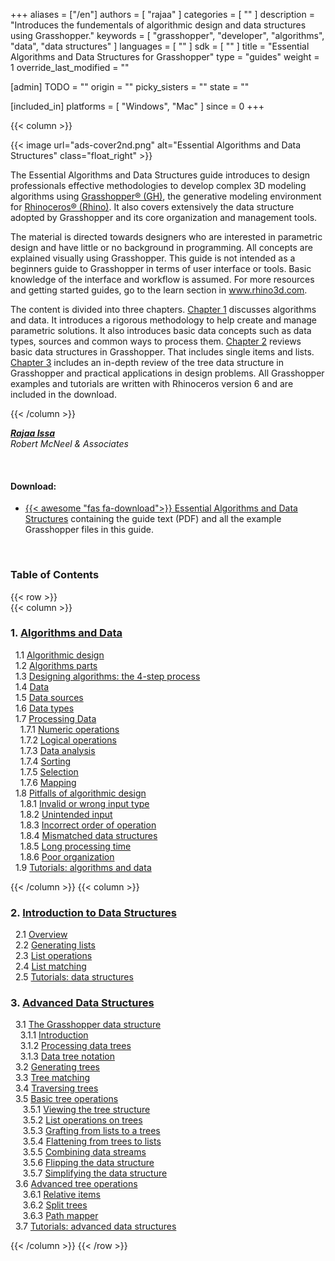 +++
aliases = ["/en"]
authors = [ "rajaa" ]
categories = [ "" ]
description = "Introduces the fundementals of algorithmic design and data structures using Grasshopper."
keywords = [ "grasshopper", "developer", "algorithms", "data", "data structures" ]
languages = [ "" ]
sdk = [ "" ]
title = "Essential Algorithms and Data Structures for Grasshopper"
type = "guides"
weight = 1
override_last_modified = ""

[admin]
TODO = ""
origin = ""
picky_sisters = ""
state = ""

[included_in]
platforms = [ "Windows", "Mac" ]
since = 0
+++

<div class="row">
<div class="col-12" markdown="1">   

</div>
{{< column >}}  

<br>

{{< image url="ads-cover2nd.png" alt="Essential Algorithms and Data Structures" class="float_right" >}}

The Essential Algorithms and Data Structures guide introduces to design professionals effective methodologies to develop complex 3D modeling algorithms using [Grasshopper® (GH)](https://www.grasshopper3d.com), the generative modeling environment for [Rhinoceros® (Rhino)](https://www.rhino3d.com). It also covers extensively the data structure adopted by Grasshopper and its core organization and management tools.

The material is directed towards designers who are interested in parametric design and have little or no background in programming. All concepts are explained visually using Grasshopper. This guide is not intended as a beginners guide to Grasshopper in terms of user interface or tools. Basic knowledge of the interface and workflow is assumed. For more resources and getting started guides, go to the learn section in www.rhino3d.com.

The content is divided into three chapters. [Chapter 1](/guides/grasshopper/gh-algorithms-and-data-structures/algorithms-data/) discusses algorithms and data. It introduces a rigorous methodology to help create and manage parametric solutions. It also introduces basic data concepts such as data types, sources and common ways to process them. [Chapter 2](/guides/grasshopper/gh-algorithms-and-data-structures/data-structures) reviews basic data structures in Grasshopper. That includes single items and lists. [Chapter 3](/guides/grasshopper/gh-algorithms-and-data-structures/advanced-data-structures) includes an in-depth review of the tree data structure in Grasshopper and practical applications in design problems. All Grasshopper examples and tutorials are written with Rhinoceros version 6 and are included in the download.

{{< /column >}}  
</div>  

<div class="row">  
<div class="col-md-12" markdown="1">  

***[Rajaa Issa](https://discourse.mcneel.com/u/rajaa/activity)***  
*Robert McNeel & Associates*

<br>

#### Download:
* [{{< awesome "fas fa-download">}} ](https://www.rhino3d.com/download/rhino/6.0/essential-algorithms) [Essential Algorithms and Data Structures](https://www.rhino3d.com/download/rhino/6.0/essential-algorithms) containing the guide text (PDF) and all the example Grasshopper files in this guide.

<br>

### Table of Contents  

</div>  
</div>  

{{< row >}}  
{{< column >}}  

### 1. [Algorithms and Data](/guides/grasshopper/gh-algorithms-and-data-structures/algorithms-data/)

   &nbsp;&nbsp;1.1 [Algorithmic design](/guides/grasshopper/gh-algorithms-and-data-structures/algorithms-data/#11-algorithmic-design)  
   &nbsp;&nbsp;1.2 [Algorithms parts](/guides/grasshopper/gh-algorithms-and-data-structures/algorithms-data/#12-algorithms-parts)  
   &nbsp;&nbsp;1.3 [Designing algorithms: the 4-step process](/guides/grasshopper/gh-algorithms-and-data-structures/algorithms-data/#13-designing-algorithms-the-4-step-process)  
   &nbsp;&nbsp;1.4 [Data](/guides/grasshopper/gh-algorithms-and-data-structures/algorithms-data/#14-data)  
   &nbsp;&nbsp;1.5 [Data sources](/guides/grasshopper/gh-algorithms-and-data-structures/algorithms-data/#15-data-sources)  
   &nbsp;&nbsp;1.6 [Data types](/guides/grasshopper/gh-algorithms-and-data-structures/algorithms-data/#16-data-types)  
   &nbsp;&nbsp;1.7 [Processing Data](/guides/grasshopper/gh-algorithms-and-data-structures/algorithms-data/#17-processing-data)  
   &nbsp;&nbsp;&nbsp;&nbsp;1.7.1 [Numeric operations](https://developer.rhino3d.com/guides/grasshopper/gh-algorithms-and-data-structures/algorithms-data/#171-numeric-operations)  
   &nbsp;&nbsp;&nbsp;&nbsp;1.7.2 [Logical operations](https://developer.rhino3d.com/guides/grasshopper/gh-algorithms-and-data-structures/algorithms-data/#172-logical-operations)  
   &nbsp;&nbsp;&nbsp;&nbsp;1.7.3 [Data analysis](https://developer.rhino3d.com/guides/grasshopper/gh-algorithms-and-data-structures/algorithms-data/#173-data-analysis)  
   &nbsp;&nbsp;&nbsp;&nbsp;1.7.4 [Sorting](https://developer.rhino3d.com/guides/grasshopper/gh-algorithms-and-data-structures/algorithms-data/#174-sorting)  
   &nbsp;&nbsp;&nbsp;&nbsp;1.7.5 [Selection](https://developer.rhino3d.com/guides/grasshopper/gh-algorithms-and-data-structures/algorithms-data/#175-selection)  
   &nbsp;&nbsp;&nbsp;&nbsp;1.7.6 [Mapping](https://developer.rhino3d.com/guides/grasshopper/gh-algorithms-and-data-structures/algorithms-data/#176-mapping)  
   &nbsp;&nbsp;1.8 [Pitfalls of algorithmic design](/guides/grasshopper/gh-algorithms-and-data-structures/algorithms-data/#18-pitfalls-of-algorithmic-design)  
   &nbsp;&nbsp;&nbsp;&nbsp;1.8.1 [Invalid or wrong input type](https://developer.rhino3d.com/guides/grasshopper/gh-algorithms-and-data-structures/algorithms-data/#181-invalid-or-wrong-input-type)  
   &nbsp;&nbsp;&nbsp;&nbsp;1.8.2 [Unintended input](https://developer.rhino3d.com/guides/grasshopper/gh-algorithms-and-data-structures/algorithms-data/#182-unintended-input)  
   &nbsp;&nbsp;&nbsp;&nbsp;1.8.3 [Incorrect order of operation](https://developer.rhino3d.com/guides/grasshopper/gh-algorithms-and-data-structures/algorithms-data/#183-incorrect-order-of-operation)  
   &nbsp;&nbsp;&nbsp;&nbsp;1.8.4 [Mismatched data structures](https://developer.rhino3d.com/guides/grasshopper/gh-algorithms-and-data-structures/algorithms-data/#184-mismatched-data-structures)  
   &nbsp;&nbsp;&nbsp;&nbsp;1.8.5 [Long processing time](https://developer.rhino3d.com/guides/grasshopper/gh-algorithms-and-data-structures/algorithms-data/#185-long-processing-time)  
   &nbsp;&nbsp;&nbsp;&nbsp;1.8.6 [Poor organization](https://developer.rhino3d.com/guides/grasshopper/gh-algorithms-and-data-structures/algorithms-data/#186-poor-organization)  
   &nbsp;&nbsp;1.9 [Tutorials: algorithms and data](/guides/grasshopper/gh-algorithms-and-data-structures/algorithms-data/#19-tutorials-algorithms-and-data)   


{{< /column >}}
{{< column >}}

### 2. [Introduction to Data Structures](/guides/grasshopper/gh-algorithms-and-data-structures/data-structures/)

   &nbsp;&nbsp;2.1 [Overview](/guides/grasshopper/gh-algorithms-and-data-structures/data-structures/#21-overview)  
   &nbsp;&nbsp;2.2 [Generating lists](/guides/grasshopper/gh-algorithms-and-data-structures/data-structures/#22-generating-lists)  
   &nbsp;&nbsp;2.3 [List operations](/guides/grasshopper/gh-algorithms-and-data-structures/data-structures/#23-list-operations)  
   &nbsp;&nbsp;2.4 [List matching](/guides/grasshopper/gh-algorithms-and-data-structures/data-structures/#24-list-matching)  
   &nbsp;&nbsp;2.5 [Tutorials: data structures](/guides/grasshopper/gh-algorithms-and-data-structures/data-structures/#25-tutorials-data-structures)  

### 3. [Advanced Data Structures](/guides/grasshopper/gh-algorithms-and-data-structures/advanced-data-structures/)

   &nbsp;&nbsp;3.1 [The Grasshopper data structure](/guides/grasshopper/gh-algorithms-and-data-structures/advanced-data-structures/#31-the-grasshopper-data-structure)  
   &nbsp;&nbsp;&nbsp;&nbsp;3.1.1 [Introduction](https://developer.rhino3d.com/guides/grasshopper/gh-algorithms-and-data-structures/advanced-data-structures/#311-introduction)  
   &nbsp;&nbsp;&nbsp;&nbsp;3.1.2 [Processing data trees](https://developer.rhino3d.com/guides/grasshopper/gh-algorithms-and-data-structures/advanced-data-structures/#312-processing-data-trees)  
   &nbsp;&nbsp;&nbsp;&nbsp;3.1.3 [Data tree notation](https://developer.rhino3d.com/guides/grasshopper/gh-algorithms-and-data-structures/advanced-data-structures/#313-data-tree-notation)  
   &nbsp;&nbsp;3.2 [Generating trees](/guides/grasshopper/gh-algorithms-and-data-structures/advanced-data-structures/#32-generating-trees)  
   &nbsp;&nbsp;3.3 [Tree matching](/guides/grasshopper/gh-algorithms-and-data-structures/advanced-data-structures/#33-tree-matching)  
   &nbsp;&nbsp;3.4 [Traversing trees](/guides/grasshopper/gh-algorithms-and-data-structures/advanced-data-structures/#34-traversing-trees)  
   &nbsp;&nbsp;3.5 [Basic tree operations](/guides/grasshopper/gh-algorithms-and-data-structures/advanced-data-structures/#35-basic-tree-operations)  
   &nbsp;&nbsp;&nbsp;&nbsp; 3.5.1 [Viewing the tree structure](https://developer.rhino3d.com/guides/grasshopper/gh-algorithms-and-data-structures/advanced-data-structures/#351-viewing-the-tree-structure)  
   &nbsp;&nbsp;&nbsp;&nbsp; 3.5.2 [List operations on trees](https://developer.rhino3d.com/guides/grasshopper/gh-algorithms-and-data-structures/advanced-data-structures/#352-list-operations-on-trees)  
   &nbsp;&nbsp;&nbsp;&nbsp; 3.5.3 [Grafting from lists to a trees](https://developer.rhino3d.com/guides/grasshopper/gh-algorithms-and-data-structures/advanced-data-structures/#353-grafting-from-lists-to-a-trees)  
   &nbsp;&nbsp;&nbsp;&nbsp; 3.5.4 [Flattening from trees to lists](https://developer.rhino3d.com/guides/grasshopper/gh-algorithms-and-data-structures/advanced-data-structures/#354-flattening-from-trees-to-lists)  
   &nbsp;&nbsp;&nbsp;&nbsp; 3.5.5 [Combining data streams](https://developer.rhino3d.com/guides/grasshopper/gh-algorithms-and-data-structures/advanced-data-structures/#355-combining-data-streams)  
   &nbsp;&nbsp;&nbsp;&nbsp; 3.5.6 [Flipping the data structure](https://developer.rhino3d.com/guides/grasshopper/gh-algorithms-and-data-structures/advanced-data-structures/#356-flipping-the-data-structure)  
   &nbsp;&nbsp;&nbsp;&nbsp; 3.5.7 [Simplifying the data structure](https://developer.rhino3d.com/guides/grasshopper/gh-algorithms-and-data-structures/advanced-data-structures/#357-simplifying-the-data-structure)  
   &nbsp;&nbsp;3.6 [Advanced tree operations](/guides/grasshopper/gh-algorithms-and-data-structures/advanced-data-structures/#36-advanced-tree-operations)  
   &nbsp;&nbsp;&nbsp;&nbsp; 3.6.1 [Relative items](https://developer.rhino3d.com/guides/grasshopper/gh-algorithms-and-data-structures/advanced-data-structures/#361-relative-items)  
   &nbsp;&nbsp;&nbsp;&nbsp; 3.6.2 [Split trees](https://developer.rhino3d.com/guides/grasshopper/gh-algorithms-and-data-structures/advanced-data-structures/#362-split-trees)  
   &nbsp;&nbsp;&nbsp;&nbsp; 3.6.3 [Path mapper](https://developer.rhino3d.com/guides/grasshopper/gh-algorithms-and-data-structures/advanced-data-structures/#363-path-mapper)  
   &nbsp;&nbsp;3.7 [Tutorials: advanced data structures](/guides/grasshopper/gh-algorithms-and-data-structures/advanced-data-structures/#37-tutorials-advanced-data-structures)  

{{< /column >}}
{{< /row >}}
